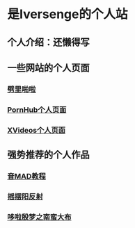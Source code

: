 # 是Iversenge的个人站
## 个人介绍：还懒得写
## 一些网站的个人页面
### [劈里啪啦](https://space.bilibili.com/386404441)
### [PornHub个人页面](https://www.bilibili.com/video/av80433022)
### [XVideos个人页面](https://www.bilibili.com/video/av248595782)
## 强势推荐的个人作品
### [音MAD教程](https://www.bilibili.com/video/av459622704)
### [摇摆阳反射](https://www.bilibili.com/video/av714436050)
### [哆啦殷梦之南蛮大布](https://www.acfun.cn/v/ac21322012)
